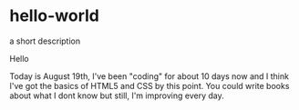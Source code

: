 # hello-world
a short description

Hello

Today is August 19th, I've been "coding" for about 10 days now and I think I've got the basics of HTML5 and CSS by this point. You could write books about what I dont know but still, I'm improving every day.
